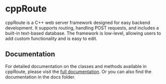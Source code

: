 # cppRoute

cppRoute is a C++ web server framework designed for easy backend development. It supports routing, handling POST requests, and includes a built-in text-based database. The framework is low-level, allowing users to add custom functionality and is easy to edit.

## Documentation

For detailed documentation on the classes and methods available in cppRoute, please visit the [full documentation](https://cpproute.ct8.pl). Or you can also find the documentation in the docs folder.

